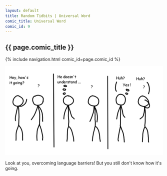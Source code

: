 ```yaml
---
layout: default
title: Random Tidbits | Universal Word
comic_title: Universal Word
comic_id: 9
---
```


## {{ page.comic_title }}

{% include navigation.html comic_id=page.comic_id %}

![](/assets/images/9.png)

Look at you, overcoming language barriers! But you still don't know how it's going.
